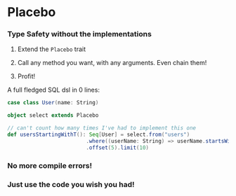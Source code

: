 Placebo
=================

### Type Safety without the implementations

1. Extend the `Placebo` trait 

2. Call any method you want, with any arguments. Even chain them!

3. Profit!

A full fledged SQL dsl in 0 lines:

```scala
case class User(name: String)

object select extends Placebo

// can't count how many times I've had to implement this one
def usersStartingWithT(): Seq[User] = select.from("users")
                         .where((userName: String) => userName.startsWith("T"))
                         .offset(5).limit(10)
```

### No more compile errors! 

### Just use the code you wish you had!

